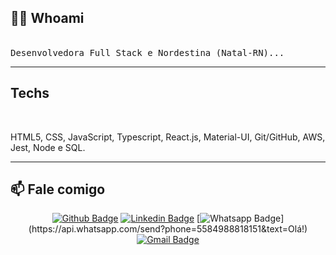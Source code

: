 <h2> 👨‍💻 Whoami</h2>
<p>
  <br>
	<samp>Desenvolvedora Full Stack e Nordestina (Natal-RN)...</samp>
  <br>
</p>
<hr>
<h2> Techs </h2>
<br>
	<p> HTML5, CSS, JavaScript, Typescript, React.js, Material-UI, Git/GitHub, AWS, Jest, Node e SQL.</p>
<hr>
<h2 > 📫 Fale comigo </h2>
<div align="center">

[![Github Badge](https://img.shields.io/badge/-Github-000?style=flat-square&logo=Github&logoColor=white&link=https://github.com/Nthliacc)](https://github.com/Nthliacc)
[![Linkedin Badge](https://img.shields.io/badge/-LinkedIn-blue?style=flat-square&logo=Linkedin&logoColor=white&link=https://www.linkedin.com/in/nthlia-costa/)](https://www.linkedin.com/in/nthlia-costa/)
[![Whatsapp Badge](https://img.shields.io/badge/-Whatsapp-4CA143?style=flat-square&labelColor=4CA143&logo=whatsapp&logoColor=white&link=https://api.whatsapp.com/send?phone=5584988818151&text=Olá!)](https://api.whatsapp.com/send?phone=5584988818151&text=Olá!)
[![Gmail Badge](https://img.shields.io/badge/-Gmail-c14438?style=flat-square&logo=Gmail&logoColor=white&link=mailto:n.athiccosta.com@gmail.com)](mailto:n.athiccosta.com@gmail.com)

</div>
